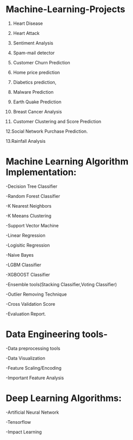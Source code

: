 # Machine-Learning-Projects
1. Heart Disease

2. Heart Attack

3. Sentiment Analysis

4. Spam-mail detector

5. Customer Churn Prediction

6. Home price prediction

7. Diabetics prediction,

8. Malware Prediction

9. Earth Quake Prediction

10. Breast Cancer Analysis

11. Customer Clustering and Score Prediction

12.Social Network Purchase Prediction.

13.Rainfall Analysis

# Machine Learning Algorithm Implementation:

  -Decision Tree Classifier
  
  -Random Forest Classifier
 
  -K Nearest Neighbors
  
  -K Meeans Clustering
  
  -Support Vector Machine
  
  -Linear Regression
  
  -Logisitic Regression
  
  -Naive Bayes
  
  -LGBM Classifier
  
  -XGBOOST Classifier
  
  -Ensemble tools(Stacking Classifier,Voting Classifier)
  
  -Outlier Removing Technique
  
  -Cross Validation Score
  
  -Evaluation Report.
  
# Data Engineering tools-

-Data preprocessing tools

-Data Visualization

-Feature Scaling/Encoding

-Important Feature Analysis


# Deep Learning Algorithms:

-Artificial Neural Network

-Tensorflow

-Impact Learning
